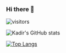 ### Hi there 👋

<!--
**kdrsrsln/kdrsrsln** is a ✨ _special_ ✨ repository because its `README.md` (this file) appears on your GitHub profile.

Here are some ideas to get you started:

- 🔭 I’m currently working on ...
- 🌱 I’m currently learning ...
- 👯 I’m looking to collaborate on ...
- 🤔 I’m looking for help with ...
- 💬 Ask me about ...
- 📫 How to reach me: ...
- 😄 Pronouns: ...
- ⚡ Fun fact: ...
-->

![visitors](https://visitor-badge.glitch.me/badge?page_id=${kdrsrsln}.${kdrsrsln})

![Kadir's GitHub stats](https://github-readme-stats.vercel.app/api?username=kdrsrsln&theme=radical&show_icons=true&hide=prs,issues,contribs)

[![Top Langs](https://github-readme-stats.vercel.app/api/top-langs/?username=kdrsrsln&theme=radical)](https://github.com/kdrsrsln/github-readme-stats)
